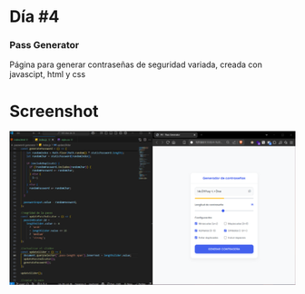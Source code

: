 # Día #4

### Pass Generator

Página para generar contraseñas de seguridad variada, creada con javascipt, html y css

# Screenshot

![screenshot](screenshot4.png)
